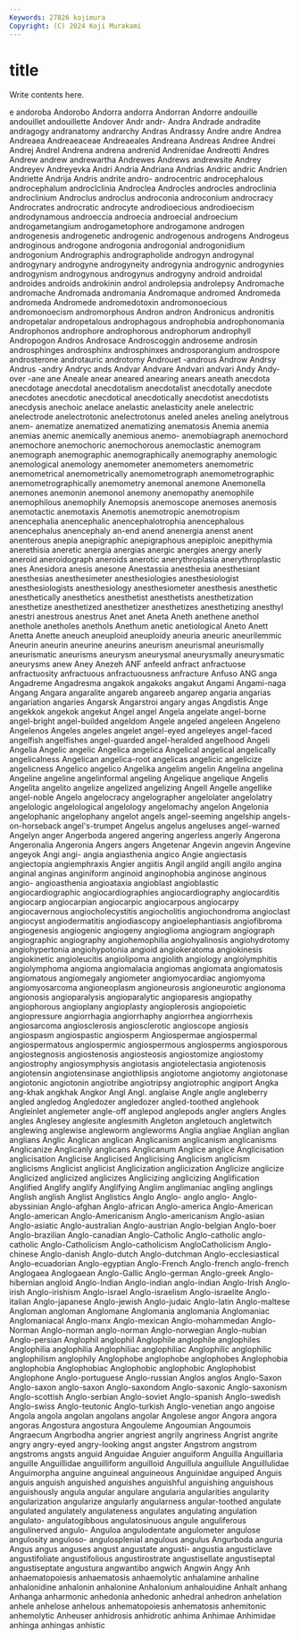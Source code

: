 ```yaml
---
Keywords: 27826 kojimura
Copyright: (C) 2024 Koji Murakami
---
```


# title

Write contents here.



e andoroba Andorobo Andorra andorra Andorran Andorre
andouille andouillet andouillette Andover Andr andr- Andra Andrade andradite andragogy
andranatomy andrarchy Andras Andrassy Andre andre Andrea Andreaea Andreaeaceae Andreaeales
Andreana Andreas Andree Andrei Andrej Andrel Andrena andrena andrenid Andrenidae
Andreotti Andres Andrew andrew andrewartha Andrewes Andrews andrewsite Andrey Andreyev
Andreyevka Andri Andria Andriana Andrias Andric andric Andrien Andriette Andrija
Andris andrite andro- androcentric androcephalous androcephalum androclclinia Androclea Androcles androcles
androclinia androclinium Androclus androclus androconia androconium androcracy Androcrates androcratic androcyte
androdioecious androdioecism androdynamous androeccia androecia androecial androecium androgametangium androgametophore androgamone
androgen androgenesis androgenetic androgenic androgenous androgens Androgeus androginous androgone androgonia
androgonial androgonidium androgonium Andrographis andrographolide androgyn androgynal androgynary androgyne androgyneity
androgynia androgynic androgynies androgynism androgynous androgynus androgyny android androidal androides
androids androkinin androl androlepsia androlepsy Andromache andromache Andromada andromania Andromaque
andromed Andromeda andromeda Andromede andromedotoxin andromonoecious andromonoecism andromorphous Andron andron
Andronicus andronitis andropetalar andropetalous androphagous androphobia androphonomania Androphonos androphore androphorous
androphorum androphyll Andropogon Andros Androsace Androscoggin androseme androsin androsphinges androsphinx
androsphinxes androsporangium androspore androsterone androtauric androtomy Androuet -androus Androw Andrsy
Andrus -andry Andryc ands Andvar Andvare Andvari andvari Andy Andy-over
-ane ane Aneale anear aneared anearing anears aneath anecdota anecdotage
anecdotal anecdotalism anecdotalist anecdotally anecdote anecdotes anecdotic anecdotical anecdotically anecdotist
anecdotists anecdysis anechoic anelace anelastic anelasticity anele anelectric anelectrode anelectrotonic
anelectrotonus aneled aneles aneling anelytrous anem- anematize anematized anematizing anematosis
Anemia anemia anemias anemic anemically anemious anemo- anemobiagraph anemochord anemochore
anemochoric anemochorous anemoclastic anemogram anemograph anemographic anemographically anemography anemologic anemological
anemology anemometer anemometers anemometric anemometrical anemometrically anemometrograph anemometrographic anemometrographically anemometry
anemonal anemone Anemonella anemones anemonin anemonol anemony anemopathy anemophile anemophilous
anemophily Anemopsis anemoscope anemoses anemosis anemotactic anemotaxis Anemotis anemotropic anemotropism
anencephalia anencephalic anencephalotrophia anencephalous anencephalus anencephaly an-end anend anenergia anenst
anent anenterous anepia anepigraphic anepigraphous anepiploic anepithymia anerethisia aneretic anergia
anergias anergic anergies anergy anerly aneroid aneroidograph aneroids anerotic anerythroplasia
anerythroplastic anes Anesidora anesis anesone Anestassia anesthesia anesthesiant anesthesias anesthesimeter
anesthesiologies anesthesiologist anesthesiologists anesthesiology anesthesiometer anesthesis anesthetic anesthetically anesthetics anesthetist
anesthetists anesthetization anesthetize anesthetized anesthetizer anesthetizes anesthetizing anesthyl anestri anestrous
anestrus Anet anet Aneta Aneth anethene anethol anethole anetholes anethols
Anethum anetic anetiological Aneto Anett Anetta Anette aneuch aneuploid aneuploidy
aneuria aneuric aneurilemmic Aneurin aneurin aneurine aneurins aneurism aneurismal aneurismally
aneurismatic aneurisms aneurysm aneurysmal aneurysmally aneurysmatic aneurysms anew Aney Anezeh
ANF anfeeld anfract anfractuose anfractuosity anfractuous anfractuousness anfracture Anfuso ANG
anga Angadreme Angadresma angakok angakoks angakut Angami Angami-naga Angang Angara
angaralite angareb angareeb angarep angaria angarias angariation angaries Angarsk Angarstroi
angary angas Angdistis Ange angekkok angekok angekut Angel angel Angela
angelate angel-borne angel-bright angel-builded angeldom Angele angeled angeleen Angeleno Angelenos
Angeles angeles angelet angel-eyed angeleyes angel-faced angelfish angelfishes angel-guarded angel-heralded
angelhood Angeli Angelia Angelic angelic Angelica angelica Angelical angelical angelically
angelicalness Angelican angelica-root angelicas angelicic angelicize angelicness Angelico angelico Angelika
angelim angelin Angelina angelina Angeline angeline angelinformal angeling Angelique angelique
Angelis Angelita angelito angelize angelized angelizing Angell Angelle angellike angel-noble
Angelo angelocracy angelographer angelolater angelolatry angelologic angelological angelology angelomachy angelon
Angelonia angelophanic angelophany angelot angels angel-seeming angelship angels-on-horseback angel's-trumpet Angelus
angelus angeluses angel-warned Angelyn anger Angerboda angered angering angerless angerly
Angerona Angeronalia Angeronia Angers angers Angetenar Angevin angevin Angevine angeyok
Angi angi- angia angiasthenia angico Angie angiectasis angiectopia angiemphraxis Angier
angiitis Angil angild angili angilo angina anginal anginas anginiform anginoid
anginophobia anginose anginous angio- angioasthenia angioataxia angioblast angioblastic angiocardiographic angiocardiographies
angiocardiography angiocarditis angiocarp angiocarpian angiocarpic angiocarpous angiocarpy angiocavernous angiocholecystitis angiocholitis
angiochondroma angioclast angiocyst angiodermatitis angiodiascopy angioelephantiasis angiofibroma angiogenesis angiogenic angiogeny
angioglioma angiogram angiograph angiographic angiography angiohemophilia angiohyalinosis angiohydrotomy angiohypertonia angiohypotonia
angioid angiokeratoma angiokinesis angiokinetic angioleucitis angiolipoma angiolith angiology angiolymphitis angiolymphoma
angioma angiomalacia angiomas angiomata angiomatosis angiomatous angiomegaly angiometer angiomyocardiac angiomyoma
angiomyosarcoma angioneoplasm angioneurosis angioneurotic angionoma angionosis angioparalysis angioparalytic angioparesis angiopathy
angiophorous angioplany angioplasty angioplerosis angiopoietic angiopressure angiorrhagia angiorrhaphy angiorrhea angiorrhexis
angiosarcoma angiosclerosis angiosclerotic angioscope angiosis angiospasm angiospastic angiosperm Angiospermae angiospermal
angiospermatous angiospermic angiospermous angiosperms angiosporous angiostegnosis angiostenosis angiosteosis angiostomize angiostomy
angiostrophy angiosymphysis angiotasis angiotelectasia angiotenosis angiotensin angiotensinase angiothlipsis angiotome angiotomy
angiotonase angiotonic angiotonin angiotribe angiotripsy angiotrophic angiport Angka ang-khak angkhak
Angkor Angl Angl. anglaise Angle angle angleberry angled angledog Angledozer
angledozer angled-toothed anglehook Angleinlet anglemeter angle-off anglepod anglepods angler anglers
Angles angles Anglesey anglesite anglesmith Angleton angletouch angletwitch anglewing anglewise
angleworm angleworms Anglia angliae Anglian anglian anglians Anglic Anglican anglican
Anglicanism anglicanism anglicanisms Anglicanize Anglicanly anglicans Anglicanum Anglice anglice Anglicisation
anglicisation Anglicise Anglicised Anglicising Anglicism anglicism anglicisms Anglicist anglicist Anglicization
anglicization Anglicize anglicize Anglicized anglicized anglicizes Anglicizing anglicizing Anglification Anglified
Anglify anglify Anglifying Anglim anglimaniac angling anglings Anglish anglish Anglist
Anglistics Anglo Anglo- anglo anglo- Anglo-abyssinian Anglo-afghan Anglo-african Anglo-america Anglo-American
Anglo-american Anglo-Americanism Anglo-americanism Anglo-asian Anglo-asiatic Anglo-australian Anglo-austrian Anglo-belgian Anglo-boer Anglo-brazilian
Anglo-canadian Anglo-Catholic Anglo-catholic anglo-catholic Anglo-Catholicism Anglo-catholicism AngloCatholicism Anglo-chinese Anglo-danish Anglo-dutch
Anglo-dutchman Anglo-ecclesiastical Anglo-ecuadorian Anglo-egyptian Anglo-French Anglo-french anglo-french Anglogaea Anglogaean Anglo-Gallic
Anglo-german Anglo-greek Anglo-hibernian angloid Anglo-Indian Anglo-indian anglo-indian Anglo-Irish Anglo-irish Anglo-irishism
Anglo-israel Anglo-israelism Anglo-israelite Anglo-italian Anglo-japanese Anglo-jewish Anglo-judaic Anglo-latin Anglo-maltese Angloman
angloman Anglomane Anglomania anglomania Anglomaniac Anglomaniacal Anglo-manx Anglo-mexican Anglo-mohammedan Anglo-Norman
Anglo-norman anglo-norman Anglo-norwegian Anglo-nubian Anglo-persian Anglophil anglophil Anglophile anglophile anglophiles
Anglophilia anglophilia Anglophiliac anglophiliac Anglophilic anglophilic anglophilism anglophily Anglophobe anglophobe
anglophobes Anglophobia anglophobia Anglophobiac Anglophobic anglophobic Anglophobist Anglophone Anglo-portuguese Anglo-russian
Anglos anglos Anglo-Saxon Anglo-saxon anglo-saxon Anglo-saxondom Anglo-saxonic Anglo-saxonism Anglo-scottish Anglo-serbian
Anglo-soviet Anglo-spanish Anglo-swedish Anglo-swiss Anglo-teutonic Anglo-turkish Anglo-venetian ango angoise Angola
angola angolan angolans angolar Angolese angor Angora angora angoras Angostura
angostura Angouleme Angoumian Angoumois Angraecum Angrbodha angrier angriest angrily angriness
Angrist angrite angry angry-eyed angry-looking angst angster Angstrom angstrom angstroms
angsts anguid Anguidae Anguier anguiform Anguilla Anguillaria anguille Anguillidae anguilliform
anguilloid Anguillula anguillule Anguillulidae Anguimorpha anguine anguineal anguineous Anguinidae anguiped
Anguis anguis anguish anguished anguishes anguishful anguishing anguishous anguishously angula
angular angulare angularia angularities angularity angularization angularize angularly angularness angular-toothed
angulate angulated angulately angulateness angulates angulating angulation angulato- angulatogibbous angulatosinuous
angule anguliferous angulinerved angulo- Anguloa angulodentate angulometer angulose angulosity anguloso-
angulosplenial angulous angulus Angurboda anguria Angus angus anguses angust angustate
angusti- angustia angusticlave angustifoliate angustifolious angustirostrate angustisellate angustiseptal angustiseptate angustura
angwantibo angwich Angwin Angy Anh anhaematopoiesis anhaematosis anhaemolytic anhalamine anhaline
anhalonidine anhalonin anhalonine Anhalonium anhalouidine Anhalt anhang Anhanga anharmonic anhedonia
anhedonic anhedral anhedron anhelation anhele anhelose anhelous anhematopoiesis anhematosis anhemitonic
anhemolytic Anheuser anhidrosis anhidrotic anhima Anhimae Anhimidae anhinga anhingas anhistic
